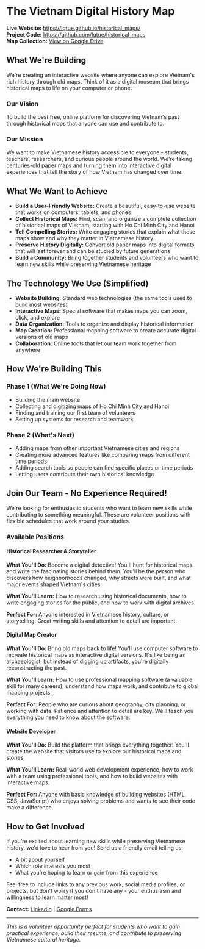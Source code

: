 # The Vietnam Digital History Map

**Live Website:** https://lqtue.github.io/historical_maps/  
**Project Code:** https://github.com/lqtue/historical_maps  
**Map Collection:** [View on Google Drive](https://drive.google.com)

## What We're Building

We're creating an interactive website where anyone can explore Vietnam's rich history through old maps. Think of it as a digital museum that brings historical maps to life on your computer or phone.

### Our Vision
To build the best free, online platform for discovering Vietnam's past through historical maps that anyone can use and contribute to.

### Our Mission
We want to make Vietnamese history accessible to everyone - students, teachers, researchers, and curious people around the world. We're taking centuries-old paper maps and turning them into interactive digital experiences that tell the story of how Vietnam has changed over time.

## What We Want to Achieve

- **Build a User-Friendly Website:** Create a beautiful, easy-to-use website that works on computers, tablets, and phones
- **Collect Historical Maps:** Find, scan, and organize a complete collection of historical maps of Vietnam, starting with Ho Chi Minh City and Hanoi
- **Tell Compelling Stories:** Write engaging stories that explain what these maps show and why they matter in Vietnamese history
- **Preserve History Digitally:** Convert old paper maps into digital formats that will last forever and can be studied by future generations
- **Build a Community:** Bring together students and volunteers who want to learn new skills while preserving Vietnamese heritage

## The Technology We Use (Simplified)

- **Website Building:** Standard web technologies (the same tools used to build most websites)
- **Interactive Maps:** Special software that makes maps you can zoom, click, and explore
- **Data Organization:** Tools to organize and display historical information
- **Map Creation:** Professional mapping software to create accurate digital versions of old maps
- **Collaboration:** Online tools that let our team work together from anywhere

## How We're Building This

### Phase 1 (What We're Doing Now)
- Building the main website
- Collecting and digitizing maps of Ho Chi Minh City and Hanoi
- Finding and training our first team of volunteers
- Setting up systems for research and teamwork

### Phase 2 (What's Next)
- Adding maps from other important Vietnamese cities and regions
- Creating more advanced features like comparing maps from different time periods
- Adding search tools so people can find specific places or time periods
- Letting users contribute their own historical knowledge

## Join Our Team - No Experience Required!

We're looking for enthusiastic students who want to learn new skills while contributing to something meaningful. These are volunteer positions with flexible schedules that work around your studies.

### Available Positions

#### Historical Researcher & Storyteller
**What You'll Do:** Become a digital detective! You'll hunt for historical maps and write the fascinating stories behind them. You'll be the person who discovers how neighborhoods changed, why streets were built, and what major events shaped Vietnam's cities.

**What You'll Learn:** How to research using historical documents, how to write engaging stories for the public, and how to work with digital archives.

**Perfect For:** Anyone interested in Vietnamese history, culture, or storytelling. Great writing skills and attention to detail are important.

#### Digital Map Creator
**What You'll Do:** Bring old maps back to life! You'll use computer software to recreate historical maps as interactive digital versions. It's like being an archaeologist, but instead of digging up artifacts, you're digitally reconstructing the past.

**What You'll Learn:** How to use professional mapping software (a valuable skill for many careers), understand how maps work, and contribute to global mapping projects.

**Perfect For:** People who are curious about geography, city planning, or working with data. Patience and attention to detail are key. We'll teach you everything you need to know about the software.

#### Website Developer
**What You'll Do:** Build the platform that brings everything together! You'll create the website that visitors use to explore our historical maps and stories.

**What You'll Learn:** Real-world web development experience, how to work with a team using professional tools, and how to build websites with interactive maps.

**Perfect For:** Anyone with basic knowledge of building websites (HTML, CSS, JavaScript) who enjoys solving problems and wants to see their code make a difference.

## How to Get Involved

If you're excited about learning new skills while preserving Vietnamese history, we'd love to hear from you! Send us a friendly email telling us:
- A bit about yourself
- Which role interests you most
- What you're hoping to learn or gain from this experience

Feel free to include links to any previous work, social media profiles, or projects, but don't worry if you don't have any - your enthusiasm and willingness to learn matter most!

**Contact:** [LinkedIn](https://www.linkedin.com/in/lqtue/) | [Google Forms](https://forms.gle/gdZAnm8Ecb3oU14K9)

---

*This is a volunteer opportunity perfect for students who want to gain practical experience, build their resume, and contribute to preserving Vietnamese cultural heritage.*

